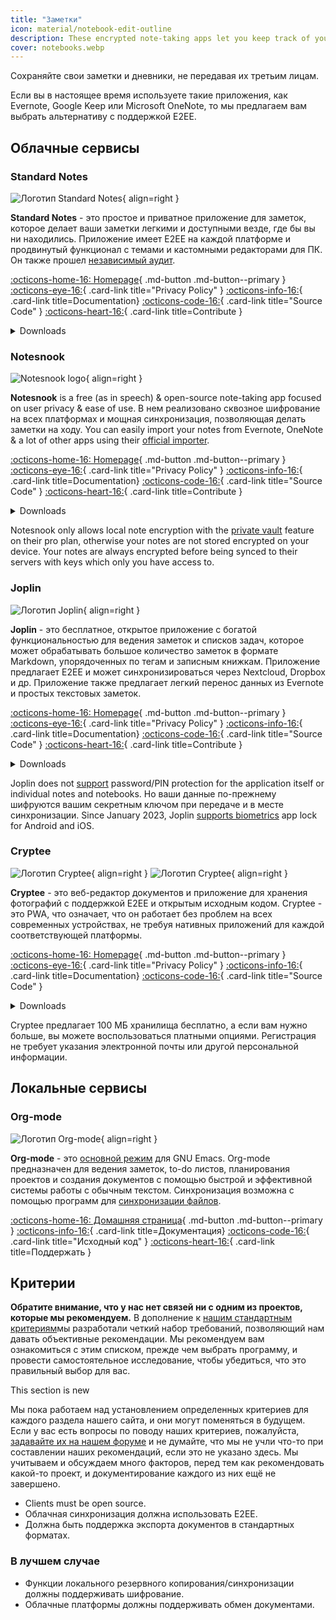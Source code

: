 ```yaml
---
title: "Заметки"
icon: material/notebook-edit-outline
description: These encrypted note-taking apps let you keep track of your notes without giving them to a third-party.
cover: notebooks.webp
---
```


Сохраняйте свои заметки и дневники, не передавая их третьим лицам.

Если вы в настоящее время используете такие приложения, как Evernote, Google Keep или Microsoft OneNote, то мы предлагаем вам выбрать альтернативу с поддержкой E2EE.

## Облачные сервисы

### Standard Notes

<div class="admonition recommendation" markdown>

![Логотип Standard Notes](assets/img/notebooks/standard-notes.svg){ align=right }

**Standard Notes** - это простое и приватное приложение для заметок, которое делает ваши заметки легкими и доступными везде, где бы вы ни находились. Приложение имеет E2EE на каждой платформе и продвинутый функционал с темами и кастомными редакторами для ПК. Он также прошел [независимый аудит](https://standardnotes.com/help/2/has-standard-notes-completed-a-third-party-security-audit).

[:octicons-home-16: Homepage](https://standardnotes.com){ .md-button .md-button--primary }
[:octicons-eye-16:](https://standardnotes.com/privacy){ .card-link title="Privacy Policy" }
[:octicons-info-16:](https://standardnotes.com/help){ .card-link title=Documentation}
[:octicons-code-16:](https://github.com/standardnotes){ .card-link title="Source Code" }
[:octicons-heart-16:](https://standardnotes.com/donate){ .card-link title=Contribute }

<details class="downloads" markdown>
<summary>Downloads</summary>

- [:simple-googleplay: Google Play](https://play.google.com/store/apps/details?id=com.standardnotes)
- [:simple-appstore: App Store](https://apps.apple.com/app/id1285392450)
- [:simple-github: GitHub](https://github.com/standardnotes/app/releases)
- [:simple-windows11: Windows](https://standardnotes.com)
- [:simple-apple: macOS](https://standardnotes.com)
- [:simple-linux: Linux](https://standardnotes.com)
- [:octicons-globe-16: Web](https://app.standardnotes.com/)

</details>

</div>

### Notesnook

<div class="admonition recommendation" markdown>

![Notesnook logo](assets/img/notebooks/notesnook.svg){ align=right }

**Notesnook** is a free (as in speech) & open-source note-taking app focused on user privacy & ease of use. В нем реализовано сквозное шифрование на всех платформах и мощная синхронизация, позволяющая делать заметки на ходу. You can easily import your notes from Evernote, OneNote & a lot of other apps using their [official importer](https://importer.notesnook.com/).

[:octicons-home-16: Homepage](https://notesnook.com/){ .md-button .md-button--primary }
[:octicons-eye-16:](https://notesnook.com/privacy){ .card-link title="Privacy Policy" }
[:octicons-info-16:](https://help.notesnook.com/){ .card-link title=Documentation}
[:octicons-code-16:](https://github.com/streetwriters/notesnook){ .card-link title="Source Code" }
[:octicons-heart-16:](https://github.com/streetwriters/notesnook/blob/master/CONTRIBUTING.md){ .card-link title=Contribute }

<details class="downloads" markdown>
<summary>Downloads</summary>

- [:simple-googleplay: Google Play](https://play.google.com/store/apps/details?id=com.streetwriters.notesnook)
- [:simple-appstore: App Store](https://apps.apple.com/us/app/notesnook-take-private-notes/id1544027013)
- [:simple-github: GitHub](https://github.com/streetwriters/notesnook/releases)
- [:simple-windows11: Windows](https://notesnook.com/downloads)
- [:simple-apple: macOS](https://notesnook.com/downloads)
- [:simple-linux: Linux](https://notesnook.com/downloads)
- [:simple-firefoxbrowser: Firefox](https://notesnook.com/notesnook-web-clipper/)
- [:simple-googlechrome: Chrome](https://chrome.google.com/webstore/detail/notesnook-web-clipper/kljhpemdlcnjohmfmkogahelkcidieaj)

</details>

</div>

Notesnook only allows local note encryption with the [private vault](https://help.notesnook.com/lock-notes-with-private-vault) feature on their pro plan, otherwise your notes are not stored encrypted on your device. Your notes are always encrypted before being synced to their servers with keys which only you have access to.

### Joplin

<div class="admonition recommendation" markdown>

![Логотип Joplin](assets/img/notebooks/joplin.svg){ align=right }

**Joplin** - это бесплатное, открытое приложение с богатой функциональностью для ведения заметок и списков задач, которое может обрабатывать большое количество заметок в формате Markdown, упорядоченных по тегам и записным книжкам. Приложение предлагает E2EE и может синхронизироваться через Nextcloud, Dropbox и др. Приложение также предлагает легкий перенос данных из Evernote и простых текстовых заметок.

[:octicons-home-16: Homepage](https://joplinapp.org/){ .md-button .md-button--primary }
[:octicons-eye-16:](https://joplinapp.org/privacy/){ .card-link title="Privacy Policy" }
[:octicons-info-16:](https://joplinapp.org/help/){ .card-link title=Documentation}
[:octicons-code-16:](https://github.com/laurent22/joplin){ .card-link title="Source Code" }
[:octicons-heart-16:](https://joplinapp.org/donate/){ .card-link title=Contribute }

<details class="downloads" markdown>
<summary>Downloads</summary>

- [:simple-googleplay: Google Play](https://play.google.com/store/apps/details?id=net.cozic.joplin)
- [:simple-appstore: App Store](https://apps.apple.com/us/app/joplin/id1315599797)
- [:simple-github: GitHub](https://github.com/laurent22/joplin-android/releases)
- [:simple-windows11: Windows](https://joplinapp.org/#desktop-applications)
- [:simple-apple: macOS](https://joplinapp.org/#desktop-applications)
- [:simple-linux: Linux](https://joplinapp.org/#desktop-applications)
- [:simple-firefoxbrowser: Firefox](https://addons.mozilla.org/firefox/addon/joplin-web-clipper/)
- [:simple-googlechrome: Chrome](https://chrome.google.com/webstore/detail/joplin-web-clipper/alofnhikmmkdbbbgpnglcpdollgjjfek)

</details>

</div>

Joplin does not [support](https://github.com/laurent22/joplin/issues/289) password/PIN protection for the application itself or individual notes and notebooks. Но ваши данные по-прежнему шифруются вашим секретным ключом при передаче и в месте синхронизации. Since January 2023, Joplin [supports biometrics](https://github.com/laurent22/joplin/commit/f10d9f75b055d84416053fab7e35438f598753e9) app lock for Android and iOS.

### Cryptee

<div class="admonition recommendation" markdown>

![Логотип Cryptee](./assets/img/notebooks/cryptee.svg#only-light){ align=right }
![Логотип Cryptee](./assets/img/notebooks/cryptee-dark.svg#only-dark){ align=right }

**Cryptee** - это веб-редактор документов и приложение для хранения фотографий с поддержкой E2EE и открытым исходным кодом. Cryptee - это PWA, что означает, что он работает без проблем на всех современных устройствах, не требуя нативных приложений для каждой соответствующей платформы.

[:octicons-home-16: Homepage](https://crypt.ee){ .md-button .md-button--primary }
[:octicons-eye-16:](https://crypt.ee/privacy){ .card-link title="Privacy Policy" }
[:octicons-info-16:](https://crypt.ee/help){ .card-link title=Documentation}
[:octicons-code-16:](https://github.com/cryptee){ .card-link title="Source Code" }

<details class="downloads" markdown>
<summary>Downloads</summary>

- [:octicons-globe-16: PWA](https://crypt.ee/download)

</details>

</div>

Cryptee предлагает 100 МБ хранилища бесплатно, а если вам нужно больше, вы можете воспользоваться платными опциями. Регистрация не требует указания электронной почты или другой персональной информации.

## Локальные сервисы

### Org-mode

<div class="admonition recommendation" markdown>

![Логотип Org-mode](assets/img/notebooks/org-mode.svg){ align=right }

**Org-mode** - это [основной режим](https://www.gnu.org/software/emacs/manual/html_node/elisp/Major-Modes.html) для GNU Emacs. Org-mode предназначен для ведения заметок, to-do листов, планирования проектов и создания документов с помощью быстрой и эффективной системы работы с обычным текстом. Синхронизация возможна с помощью программ для [синхронизации файлов](file-sharing.md#синхронизация-файлов).

[:octicons-home-16: Домашняя страница](https://orgmode.org){ .md-button .md-button--primary }
[:octicons-info-16:](https://orgmode.org/manuals.html){ .card-link title=Документация}
[:octicons-code-16:](https://git.savannah.gnu.org/cgit/emacs/org-mode.git){ .card-link title="Исходный код" }
[:octicons-heart-16:](https://liberapay.com/bzg){ .card-link title=Поддержать }

</details>

</div>

## Критерии

**Обратите внимание, что у нас нет связей ни с одним из проектов, которые мы рекомендуем.** В дополнение к [нашим стандартным критериям](about/criteria.md)мы разработали четкий набор требований, позволяющий нам давать объективные рекомендации. Мы рекомендуем вам ознакомиться с этим списком, прежде чем выбрать программу, и провести самостоятельное исследование, чтобы убедиться, что это правильный выбор для вас.

<div class="admonition example" markdown>
<p class="admonition-title">This section is new</p>

Мы пока работаем над установлением определенных критериев для каждого раздела нашего сайта, и они могут поменяться в будущем. Если у вас есть вопросы по поводу наших критериев, пожалуйста, [задавайте их на нашем форуме](https://discuss.privacyguides.net/latest) и не думайте, что мы не учли что-то при составлении наших рекомендаций, если это не указано здесь. Мы учитываем и обсуждаем много факторов, перед тем как рекомендовать какой-то проект, и документирование каждого из них ещё не завершено.

</div>

- Clients must be open source.
- Облачная синхронизация должна использовать E2EE.
- Должна быть поддержка экспорта документов в стандартных форматах.

### В лучшем случае

- Функции локального резервного копирования/синхронизации должны поддерживать шифрование.
- Облачные платформы должны поддерживать обмен документами.
